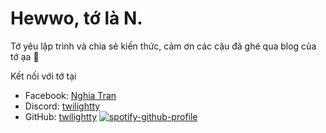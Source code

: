# Hewwo, tớ là N.

Tớ yêu lập trình và chia sẻ kiến thức, cảm ơn các cậu đã ghé qua blog của tớ ạa  💖

Kết nối với tớ tại
* Facebook: <a href="https://www.facebook.com/twilightyyy/" target="_blank">Nghia Tran</a>
* Discord: <a href="https://discord.com/users/645238002523701277" target="_blank">twilightty</a>
* GitHub: <a href="https://github.com/twilightty" target="_blank">twilightty</a>
[![spotify-github-profile](https://spotify-github-profile.kittinanx.com/api/view?uid=313jwotpbgsxbyggs4w7vxzvkklm&cover_image=true&theme=default&show_offline=true&background_color=121212&interchange=true&bar_color_cover=true&bar_color=53b14f)](https://github.com/kittinan/spotify-github-profile)

